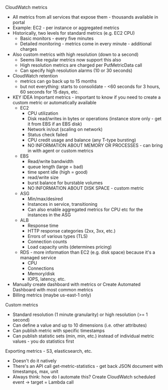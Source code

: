 CloudWatch metrics
- All metrics from all services that expose them - thousands available in portal
- Example: EC2 - per instance or aggregated metrics
- Historically, two levels for standard metrics (e.g. EC2 CPU)
  - Basic monitors - every five minutes
  - Detailed monitoring - metrics come in every minute - additional charges
- Also custom metrics with high resolution (down to a second)
  - Seems like regular metrics now support this also
  - High resolution metrics are charged per PutMetricData call
  - Can specify high resolution alarms (10 or 30 seconds)
- CloudWatch retention
  - metrics can go back up to 15 months
  - but not everything: starts to consolidate - <60 seconds for 3 hours, 60 seconds for 15 days, etc.
- KEY IDEA Important metrics - important to know if you need to create a custom metric or automatically available
  - EC2
    - CPU utilization
	- Disk read/writes in bytes or operations (instance store only - get it from EBS if an EBS disk)
	- Network in/out (scaling on network)
	- Status check failed
	- CPU credit usage and balance (any T-type bursting)
	- NO INFORMATION ABOUT MEMORY OR PROCESSES - can bring in with agent or custom metrics
  - EBS
    - Read/write bandwidth
	- queue length (large = bad)
	- time spent idle (high = good)
	- read/write size
	- burst balance for burstable volumes
	- NO INFORMATION ABOUT DISK SPACE - custom metric
  - ASG
    - Min/max/desired
	- Instances in service, transitioning
	- Can also enable aggregated metrics for CPU etc for the instances in the ASG
  - ALB
    - Response time
	- HTTP response categories (2xx, 3xx, etc.)
	- Errors of various types (TLS)
	- Connection counts
	- Load capacity units (determines pricing)
  - RDS - more information than EC2 (e.g. disk space) because it's a managed service
    - CPU
	- Connections
	- Memory/disk
	- IOPS, latency, etc.
- Manually create dashboard with metrics or Create Automated Dashboard with most common metrics
- Billing metrics (maybe us-east-1 only)

Custom metrics
- Standard resolution (1 minute granularity) or high resolution (>= 1 second)
- Can define a value and up to 10 dimensions (i.e. other attributes)
- Can publish metric with specific timestamps
- Can publish statistic sets (min, min, etc.) instead of individual metric values - you do statistics first

Exporting metrics - S3, elasticsearch, etc.
- Doesn't do it natively
- There's an API call get-metric-statistics - get back JSON document with timestamps, max, unit
- Always think: how do I automate this? Create CloudWatch scheduled event -> target = Lambda call 
